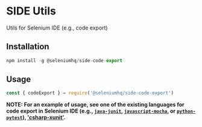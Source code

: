 # SIDE Utils

Utils for Selenium IDE (e.g., code export)

## Installation

```js
npm install -g @seleniumhq/side-code-export
```

## Usage

```javascript
const { codeExport } = require('@seleniumhq/side-code-export')
```

__NOTE: For an example of usage, see one of the existing languages for code export in Selenium IDE (e.g., [`java-junit`](https://github.com/SeleniumHQ/selenium-ide/tree/trunk/packages/code-export-java-junit), [`javascript-mocha`](https://github.com/SeleniumHQ/selenium-ide/tree/trunk/packages/code-export-javascript-mocha), or [`python-pytest`](https://github.com/SeleniumHQ/selenium-ide/tree/trunk/packages/code-export-python-pytest)), ['csharp-xunit'](https://github.com/SeleniumHQ/selenium-ide/tree/trunk/packages/code-export-csharp-xunit).__
